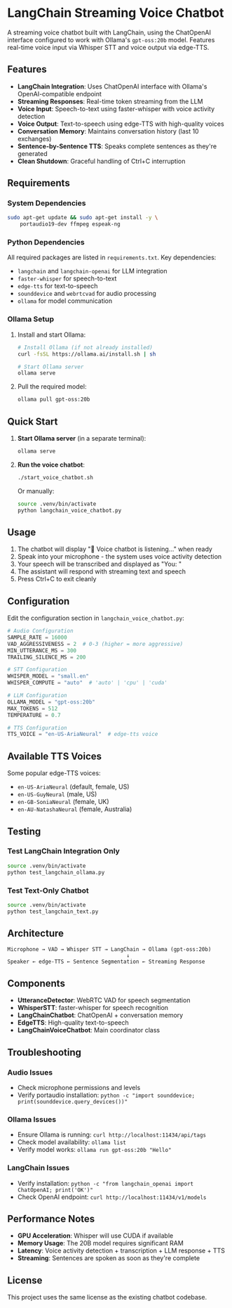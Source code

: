 # LangChain Streaming Voice Chatbot

A streaming voice chatbot built with LangChain, using the ChatOpenAI interface configured to work with Ollama's `gpt-oss:20b` model. Features real-time voice input via Whisper STT and voice output via edge-TTS.

## Features

- **LangChain Integration**: Uses ChatOpenAI interface with Ollama's OpenAI-compatible endpoint
- **Streaming Responses**: Real-time token streaming from the LLM
- **Voice Input**: Speech-to-text using faster-whisper with voice activity detection
- **Voice Output**: Text-to-speech using edge-TTS with high-quality voices
- **Conversation Memory**: Maintains conversation history (last 10 exchanges)
- **Sentence-by-Sentence TTS**: Speaks complete sentences as they're generated
- **Clean Shutdown**: Graceful handling of Ctrl+C interruption

## Requirements

### System Dependencies
```bash
sudo apt-get update && sudo apt-get install -y \
    portaudio19-dev ffmpeg espeak-ng
```

### Python Dependencies
All required packages are listed in `requirements.txt`. Key dependencies:
- `langchain` and `langchain-openai` for LLM integration
- `faster-whisper` for speech-to-text
- `edge-tts` for text-to-speech
- `sounddevice` and `webrtcvad` for audio processing
- `ollama` for model communication

### Ollama Setup
1. Install and start Ollama:
   ```bash
   # Install Ollama (if not already installed)
   curl -fsSL https://ollama.ai/install.sh | sh
   
   # Start Ollama server
   ollama serve
   ```

2. Pull the required model:
   ```bash
   ollama pull gpt-oss:20b
   ```

## Quick Start

1. **Start Ollama server** (in a separate terminal):
   ```bash
   ollama serve
   ```

2. **Run the voice chatbot**:
   ```bash
   ./start_voice_chatbot.sh
   ```
   
   Or manually:
   ```bash
   source .venv/bin/activate
   python langchain_voice_chatbot.py
   ```

## Usage

1. The chatbot will display "🎤 Voice chatbot is listening..." when ready
2. Speak into your microphone - the system uses voice activity detection
3. Your speech will be transcribed and displayed as "You: <transcript>"
4. The assistant will respond with streaming text and speech
5. Press Ctrl+C to exit cleanly

## Configuration

Edit the configuration section in `langchain_voice_chatbot.py`:

```python
# Audio Configuration
SAMPLE_RATE = 16000
VAD_AGGRESSIVENESS = 2  # 0-3 (higher = more aggressive)
MIN_UTTERANCE_MS = 300
TRAILING_SILENCE_MS = 200

# STT Configuration
WHISPER_MODEL = "small.en"
WHISPER_COMPUTE = "auto"  # 'auto' | 'cpu' | 'cuda'

# LLM Configuration
OLLAMA_MODEL = "gpt-oss:20b"
MAX_TOKENS = 512
TEMPERATURE = 0.7

# TTS Configuration
TTS_VOICE = "en-US-AriaNeural"  # edge-tts voice
```

## Available TTS Voices

Some popular edge-TTS voices:
- `en-US-AriaNeural` (default, female, US)
- `en-US-GuyNeural` (male, US)
- `en-GB-SoniaNeural` (female, UK)
- `en-AU-NatashaNeural` (female, Australia)

## Testing

### Test LangChain Integration Only
```bash
source .venv/bin/activate
python test_langchain_ollama.py
```

### Test Text-Only Chatbot
```bash
source .venv/bin/activate
python test_langchain_text.py
```

## Architecture

```
Microphone → VAD → Whisper STT → LangChain → Ollama (gpt-oss:20b)
                                      ↓
Speaker ← edge-TTS ← Sentence Segmentation ← Streaming Response
```

## Components

- **UtteranceDetector**: WebRTC VAD for speech segmentation
- **WhisperSTT**: faster-whisper for speech recognition
- **LangChainChatbot**: ChatOpenAI + conversation memory
- **EdgeTTS**: High-quality text-to-speech
- **LangChainVoiceChatbot**: Main coordinator class

## Troubleshooting

### Audio Issues
- Check microphone permissions and levels
- Verify portaudio installation: `python -c "import sounddevice; print(sounddevice.query_devices())"`

### Ollama Issues
- Ensure Ollama is running: `curl http://localhost:11434/api/tags`
- Check model availability: `ollama list`
- Verify model works: `ollama run gpt-oss:20b "Hello"`

### LangChain Issues
- Verify installation: `python -c "from langchain_openai import ChatOpenAI; print('OK')"`
- Check OpenAI endpoint: `curl http://localhost:11434/v1/models`

## Performance Notes

- **GPU Acceleration**: Whisper will use CUDA if available
- **Memory Usage**: The 20B model requires significant RAM
- **Latency**: Voice activity detection + transcription + LLM response + TTS
- **Streaming**: Sentences are spoken as soon as they're complete

## License

This project uses the same license as the existing chatbot codebase.
